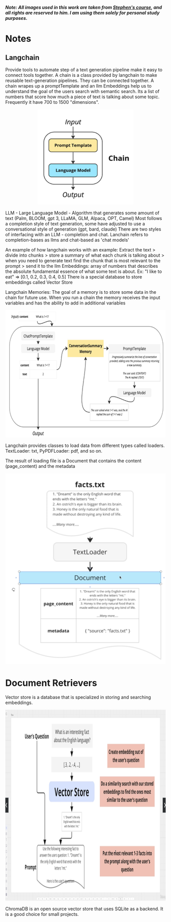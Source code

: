 **_Note: All images used in this work are taken from [Stephen's course](https://www.udemy.com/course/chatgpt-and-langchain-the-complete-developers-masterclass/), and all rights are reserved to him. I am using them solely for personal study purposes._**

# Notes

## Langchain

Provide tools to automate step of a text generation pipeline make it easy to connect tools together.
A chain is a class provided by langchain to make reusable text-generation pipelines. They can be connected together. A chain wrapes up a promptTemplate and an llm
Embeddings help us to understand the goal of the users search with semantic search. Its a list of numbers that score how much a piece of text is talking about some topic.
Frequently it have 700 to 1500 "dimensions".

<p align="center">
<img src="docs/img/chain.png" alt="Chain" width="300" height="300">
</p>

LLM - Large Language Model - Algorithm that generates some amount of text (Palm, BLOOM, gpt 3, LLaMA, GLM, Alpaca, OPT, Camel)
Most follows a completion style of text generation, some have adjusted to use a conversational style of generation (gpt, bard, claude)
There are two styles of interfacing with an LLM - completion and chat. Lanchain refers to completion-bases as llms and chat-based as 'chat models'

An example of how langchain works with an example:
Extract the text > divide into chunks > store a summary of what each chunk is talking about > when you need to generate text find the chunk that is most relevant to the prompt > send it to the llm
Embeddings: array of numbers that describes the absolute fundamental essence of what some text is about. Ex: "I like to eat" => [0.1, 0.2, 0.3, 0.4, 0.5]
There is a special database to store embeddings called Vector Store

Langchain Memories:
The goal of a memory is to store some data in the chain for future use.
When you run a chain the memory receives the input variables and has the ability to add in additional variables

<p align="center">
<img src="docs/img/memory.png" alt="Memory" width="800" height="400">
</p>

Langchain provides classes to load data from different types called loaders.
TextLoader: txt, PyPDFLoader: pdf, and so on.

The result of loading file is a Document that contains the content (page_content) and the metadata

<p align="center">
<img src="docs/img/files.png" alt="files" width="600" height="600">
</p>

# Document Retrievers

Vector store is a database that is specialized in storing and searching embeddings.

<p align="center">
<img src="docs/img/vector-store.png" alt="files" width="700" height="600">
</p>

ChromaDB is an open source vector store that uses SQLite as a backend. It is a good choice for small projects.
